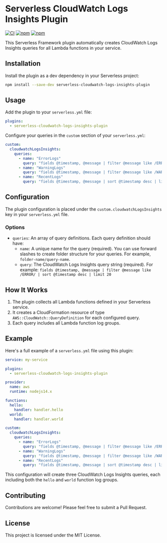 # Serverless CloudWatch Logs Insights Plugin

[![CI](https://github.com/zirkelc/serverless-cloudwatch-logs-insights/actions/workflows/ci.yml/badge.svg)](https://github.com/zirkelc/serverless-cloudwatch-logs-insights/actions/workflows/ci.yml)
[![npm](https://img.shields.io/npm/v/serverless-cloudwatch-logs-insights-plugin)](https://www.npmjs.com/package/serverless-cloudwatch-logs-insights-plugin)
[![npm](https://img.shields.io/npm/dt/serverless-cloudwatch-logs-insights-plugin)](https://www.npmjs.com/package/serverless-cloudwatch-logs-insights-plugin)

This Serverless Framework plugin automatically creates CloudWatch Logs Insights queries for all Lambda functions in your service.

## Installation

Install the plugin as a dev dependency in your Serverless project:

```bash
npm install --save-dev serverless-cloudwatch-logs-insights-plugin
```

## Usage

Add the plugin to your `serverless.yml` file:

```yaml
plugins:
  - serverless-cloudwatch-logs-insights-plugin
```

Configure your queries in the `custom` section of your `serverless.yml`:

```yaml
custom:
  cloudwatchLogsInsights:
    queries:
      - name: "ErrorLogs"
        query: "fields @timestamp, @message | filter @message like /ERROR/ | sort @timestamp desc | limit 20"
      - name: "WarningLogs"
        query: "fields @timestamp, @message | filter @message like /WARNING/ | sort @timestamp desc | limit 20"
      - name: "RecentLogs"
        query: "fields @timestamp, @message | sort @timestamp desc | limit 50"
```

## Configuration

The plugin configuration is placed under the `custom.cloudwatchLogsInsights` key in your `serverless.yml` file.

### Options

- `queries`: An array of query definitions. Each query definition should have:
  - `name`: A unique name for the query (required). You can use forward slashes to create folder structure for your queries. For example, `folder-name/query-name`.
  - `query`: The CloudWatch Logs Insights query string (required). For example: `fields @timestamp, @message | filter @message like /ERROR/ | sort @timestamp desc | limit 20`

## How It Works

1. The plugin collects all Lambda functions defined in your Serverless service.
2. It creates a CloudFormation resource of type `AWS::CloudWatch::QueryDefinition` for each configured query.
3. Each query includes all Lambda function log groups.

## Example

Here's a full example of a `serverless.yml` file using this plugin:

```yaml
service: my-service

plugins:
  - serverless-cloudwatch-logs-insights-plugin

provider:
  name: aws
  runtime: nodejs14.x

functions:
  hello:
    handler: handler.hello
  world:
    handler: handler.world

custom:
  cloudwatchLogsInsights:
    queries:
      - name: "ErrorLogs"
        query: "fields @timestamp, @message | filter @message like /ERROR/ | sort @timestamp desc | limit 20"
      - name: "WarningLogs"
        query: "fields @timestamp, @message | filter @message like /WARNING/ | sort @timestamp desc | limit 20"
      - name: "RecentLogs"
        query: "fields @timestamp, @message | sort @timestamp desc | limit 50"
```

This configuration will create three CloudWatch Logs Insights queries, each including both the `hello` and `world` function log groups.

## Contributing

Contributions are welcome! Please feel free to submit a Pull Request.

## License

This project is licensed under the MIT License.
